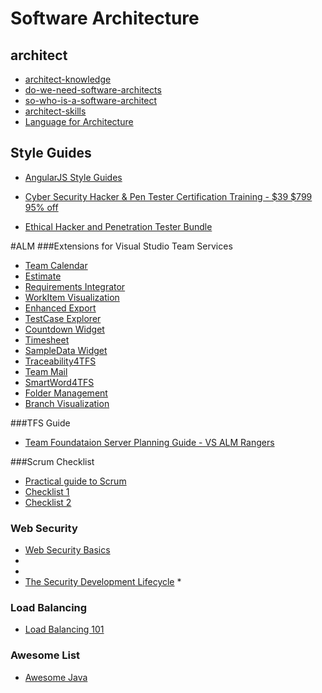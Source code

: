 # Software Architecture

## architect
* [architect-knowledge](https://www.avidsoftware.com/architect-knowledge/)
* [do-we-need-software-architects](https://www.avidsoftware.com/do-we-need-software-architects/)
* [so-who-is-a-software-architect](https://www.avidsoftware.com/so-who-is-a-software-architect/)
* [architect-skills](https://www.avidsoftware.com/architect-skills/)
* [Language for Architecture](https://blogs.msdn.microsoft.com/jmeier/2016/04/03/a-language-for-architecture-2/)

## Style Guides
* [AngularJS Style Guides](http://www.sitepoint.com/introduction-angularjs-style-guides/)


* [Cyber Security Hacker & Pen Tester Certification Training - $39  $799 95% off](https://deals.thenextweb.com/sales/cyber-security-hacker-and-pen-testing-certification-bundle)
* [Ethical Hacker and Penetration Tester Bundle](http://golearn.social27.com/academy/LearningPaths/Ethical_Hacker_and_Penetration_Tester_Bundle)

#ALM
###Extensions for Visual Studio Team Services
* [Team Calendar](https://marketplace.visualstudio.com/items?itemName=ms-devlabs.team-calendar)
* [Estimate](https://marketplace.visualstudio.com/items?itemName=ms-devlabs.estimate)
* [Requirements Integrator](https://marketplace.visualstudio.com/items?itemName=jgarverick.RequirementsIntegrator)
* [WorkItem Visualization](https://marketplace.visualstudio.com/items?itemName=ms-devlabs.WorkItemVisualization)
* [Enhanced Export](https://marketplace.visualstudio.com/items?itemName=mskold.mskold-enhanced-export)
* [TestCase Explorer](https://marketplace.visualstudio.com/items?itemName=ms-devlabs.TestCaseExplorer)
* [Countdown Widget](https://marketplace.visualstudio.com/items?itemName=ms-devlabs.CountdownWidget)
* [Timesheet](https://marketplace.visualstudio.com/items?itemName=sswtv.sswtimepro)
* [SampleData Widget](https://marketplace.visualstudio.com/items?itemName=ms-devlabs.SampleDataWidget)
* [Traceability4TFS](https://marketplace.visualstudio.com/items?itemName=edevtech-mr.Traceability4TFS)
* [Team Mail](https://marketplace.visualstudio.com/items?itemName=tfc.TeamMail)
* [SmartWord4TFS](https://marketplace.visualstudio.com/items?itemName=edevtech-mr.SmartWord4TFS)
* [Folder Management](https://marketplace.visualstudio.com/items?itemName=ms-devlabs.FolderManagement)
* [Branch Visualization](https://marketplace.visualstudio.com/items?itemName=ms-devlabs.BranchVisualization)

###TFS Guide
* [Team Foundataion Server Planning Guide - VS ALM Rangers](https://vsarplanningguide.codeplex.com/)

###Scrum Checklist
* [Practical guide to Scrum](http://www.slideshare.net/PavelDabrytski/practical-guide-to-scrum)
* [Checklist 1](http://people.cs.aau.dk/~jeremy/SOE2012/resources/Scrum%20CheckList%202011.pdf)
* [Checklist 2](https://www.crisp.se/wp-content/uploads/2012/05/Scrum-checklist.pdf)

### Web Security
* [Web Security Basics](http://martinfowler.com/articles/web-security-basics.html#ProtectDataInTransit)
* [](https://www.owasp.org/index.php/OWASP_Zed_Attack_Proxy_Project)
* [](http://www.softwaretestingclub.com/profiles/blogs/security-testing-for-web)
* [The Security Development Lifecycle](http://aka.ms/SDL/PDF)
*[](http://techbeacon.com/why-all-your-apps-need-security-testing)

### Load Balancing
* [Load Balancing 101](https://blog.newrelic.com/2016/04/13/understanding-global-load-balancing/)

### Awesome List
* [Awesome Java](https://github.com/jbravo/awesome-java)
